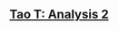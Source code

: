## [Tao T: Analysis 2](https://github.com/ZigaSajovic/Readings/tree/master/Analysis/Tao_T:_Analysis_2)
